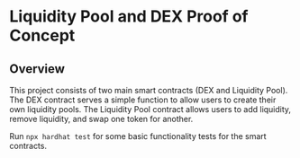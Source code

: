 # Liquidity Pool and DEX Proof of Concept

## Overview
This project consists of two main smart contracts (DEX and Liquidity Pool). The DEX contract serves a simple function to allow users to create their own liquidity pools. The Liquidity Pool contract allows users to add liquidity, remove liquidity, and swap one token for another. 

Run ```npx hardhat test``` for some basic functionality tests for the smart contracts.